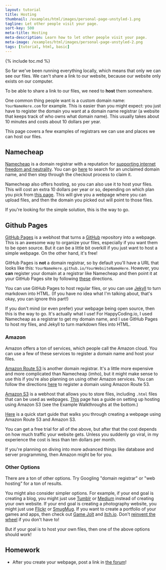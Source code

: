 ```yaml
---
layout: tutorial
title: Hosting
thumbnail: /examples/html/images/personal-page-unstyled-1.png
tagline: Let other people visit your page.
sort-key: 500
meta-title: Hosting
meta-description: Learn how to let other people visit your page.
meta-image: /examples/html/images/personal-page-unstyled-2.png
tags: [tutorial, html, basic]
---
```


{% include toc.md %}

So far we've been running everything locally, which means that only we can see our files. We can't share a link to our website, because our website only exists on our computer.

To be able to share a link to our files, we need to **host** them somewhere.

One common thing people want is a custom domain name: `YourNameHere.com` for example. This is easier than you might expect: you just have to register the domain you want at a domain name registrar (a website that keeps track of who owns what domain name). This usually takes about 10 minutes and costs about 10 dollars per year.

This page covers a few examples of registrars we can use and places we can host our files.

## Namecheap

[Namecheap](https://www.namecheap.com/) is a domain registrar with a reputation for [supporting internet freedom and neutrality](https://www.namecheap.com/about/causes.aspx). You can go [here](https://www.namecheap.com/domains.aspx) to search for an unclaimed domain name, and then step through the checkout process to claim it.

Namecheap also offers hosting, so you can also use it to host your files. This will cost an extra 10 dollars per year or so, depending on which plan you pick from [this page](https://www.namecheap.com/hosting/shared.aspx). This will give you a webpage where you can upload files, and then the domain you picked out will point to those files.

If you're looking for the simple solution, this is the way to go.

## Github Pages

[GitHub Pages](https://pages.github.com/) is a webhost that turns a [GitHub](https://github.com/) repository into a webpage. This is an awesome way to organize your files, especially if you want them to be open source. But it can be a little bit overkill if you just want to host a simple webpage. On the other hand, it's free!

GitHub Pages is **not** a domain registrar, so by default you'll have a URL that looks like this: `YourNameHere.github.io/YourWebsiteNameHere`. However, you **can** register your domain at a registrar like Namecheap and then point it at your GitHub Pages site by following [these](https://help.github.com/articles/quick-start-setting-up-a-custom-domain/) directions.

You can use GitHub Pages to host regular files, or you can use [Jekyll](https://jekyllrb.com/docs/github-pages/) to turn markdown into HTML. (If you have no idea what I'm talking about, that's okay, you can ignore this part!)

If you don't mind (or even prefer) your webpage being open source, then this is the way to go. It's actually what I use! For HappyCoding.io, I used Namecheap as a registrar to get my domain name, and I use GitHub Pages to host my files, and Jekyll to turn markdown files into HTML.

### Amazon

Amazon offers a ton of services, which people call the Amazon cloud. You can use a few of these services to register a domain name and host your files.

[Amazon Route 53](https://aws.amazon.com/route53/) is another domain registrar. It's a little more expensive and more complicated than Namecheap (imho), but it might make sense to use this if you're also planning on using other Amazon services. You can follow the directions [here](http://docs.aws.amazon.com/Route53/latest/DeveloperGuide/domain-register.html) to register a domain using Amazon Route 53.

[Amazon S3](https://aws.amazon.com/s3/) is a webhost that allows you to store files, including `.html` files that can be used as webpages. [This](http://docs.aws.amazon.com/AmazonS3/latest/dev/WebsiteHosting.html) page has a guide on setting up hosting using Amazon S3 (see the Example Walkthroughs at the bottom.)

[Here](https://console.aws.amazon.com/quickstart-website/new) is a quick start guide that walks you through creating a webpage using Amazon Route 53 and Amazon S3.

You can get a free trial for all of the above, but after that the cost depends on how much traffic your website gets. Unless you suddenly go viral, in my experience the cost is less than ten dollars per month.

If you're planning on diving into more advanced things like database and server programming, then Amazon might be for you.

### Other Options

There are a ton of other options. Try Googling "domain registrar" or "web hosting" for a ton of results.

You might also consider simpler options. For example, if your end goal is creating a blog, you might just use [Tumblr](https://www.tumblr.com) or [Medium](https://medium.com/) instead of creating your own website. If your end goal is creating a photography website, you might just use [Flickr](https://www.flickr.com/) or [SmugMug](https://www.smugmug.com/). If you want to create a portfolio of your games and apps, then check out [Game Jolt](http://gamejolt.com/) and [itch.io](https://itch.io/). Don't [reinvent the wheel](https://en.wikipedia.org/wiki/Reinventing_the_wheel) if you don't have to!

But if your goal is to host your own files, then one of the above options should work!

## Homework

- After you create your webpage, post a link in [the forum](http://forum.HappyCoding.io)!
